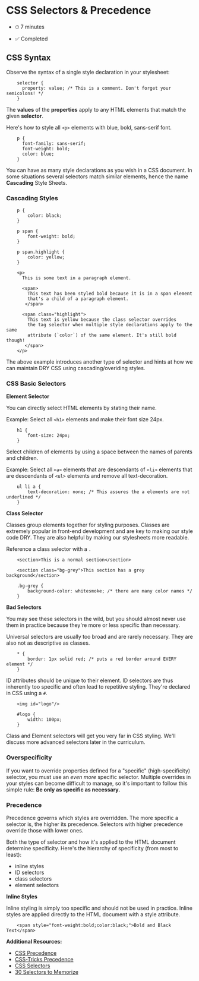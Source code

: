 # CSS Selectors & Precedence

*   ⏱ 7 minutes

*   ✅ Completed

</header>

</header>

<section class="sc-eInJlc jexhfo">

<section class="sc-gtfDJT bNYMbB sc-hEsumM jIEkHt">

## CSS Syntax

Observe the syntax of a single style declaration in your stylesheet:
```
    selector {
      property: value; /* This is a comment. Don't forget your semicolons! */
    }
```
The **values** of the **properties** apply to any HTML elements that match the given **selector**.

Here's how to style all `<p>` elements with blue, bold, sans-serif font.
```
    p {
      font-family: sans-serif;
      font-weight: bold;
      color: blue;
    }
```
You can have as many style declarations as you wish in a CSS document. In some situations several selectors match similar elements, hence the name **Cascading** Style Sheets.

### Cascading Styles
```
    p {
        color: black;
    }

    p span {
        font-weight: bold;
    }

    p span.highlight {
        color: yellow;
    }

    <p>
      This is some text in a paragraph element. 

      <span>
        This text has been styled bold because it is in a span element 
        that's a child of a paragraph element.
       </span>

      <span class="highlight">
        This text is yellow because the class selector overrides 
        the tag selector when multiple style declarations apply to the same
        attribute (`color`) of the same element. It's still bold though!
       </span>
    </p>
```
The above example introduces another type of selector and hints at how we can maintain DRY CSS using cascading/overiding styles.

### CSS Basic Selectors

**Element Selector**

You can directly select HTML elements by stating their name.

Example: Select all `<h1>` elements and make their font size 24px.
```
    h1 {
        font-size: 24px;
    }
```
Select children of elements by using a space between the names of parents and children.

Example: Select all `<a>` elements that are descendants of `<li>` elements that are descendants of `<ul>` elements and remove all text-decoration.
```
    ul li a {
        text-decoration: none; /* This assures the a elements are not underlined */
    }
```
**Class Selector**

Classes group elements together for styling purposes. Classes are extremely popular in front-end development and are key to making our style code DRY. They are also helpful by making our stylesheets more readable.

Reference a class selector with a `.`
```
    <section>This is a normal section</section>

    <section class="bg-grey">This section has a grey background</section>

    .bg-grey {
        background-color: whitesmoke; /* there are many color names */
    }
```
**Bad Selectors**

You may see these selectors in the wild, but you should almost never use them in practice because they're more or less specific than necessary.

Universal selectors are usually too broad and are rarely necessary. They are also not as descriptive as classes.
```
    * {
        border: 1px solid red; /* puts a red border around EVERY element */
    }
```
ID attributes should be unique to their element. ID selectors are thus inherently too specific and often lead to repetitive styling. They're declared in CSS using a `#`.
```
    <img id="logo"/>

    #logo {
        width: 100px;
    }
```
Class and Element selectors will get you very far in CSS styling. We'll discuss more advanced selectors later in the curriculum.

### Overspecificity

If you want to override properties defined for a "specific" (high-specificity) selector, you must use an _even more_ specific selector. Multiple overrides in your styles can become difficult to manage, so it's important to follow this simple rule: **Be only as specific as necessary.**

### Precedence

Precedence governs which styles are overridden. The more specific a selector is, the higher its precedence. Selectors with higher precedence override those with lower ones.

Both the type of selector and how it's applied to the HTML document determine specificity. Here's the hierarchy of specificity (from most to least):

*   inline styles
*   ID selectors
*   class selectors
*   element selectors

**Inline Styles**

Inline styling is simply too specific and should not be used in practice. Inline styles are applied directly to the HTML document with a style attribute.
```
    <span style="font-weight:bold;color:black;">Bold and Black Text</span>
```
**Additional Resources:**

*   [CSS Precedence](http://www.vanseodesign.com/css/css-specificity-inheritance-cascaade/)
*   [CSS-Tricks Precedence](http://css-tricks.com/specifics-on-css-specificity/)
*   [CSS Selectors](http://www.w3.org/TR/CSS21/selector.html#pattern-matching)
*   [30 Selectors to Memorize](http://net.tutsplus.com/tutorials/html-css-techniques/the-30-css-selectors-you-must-memorize/)
